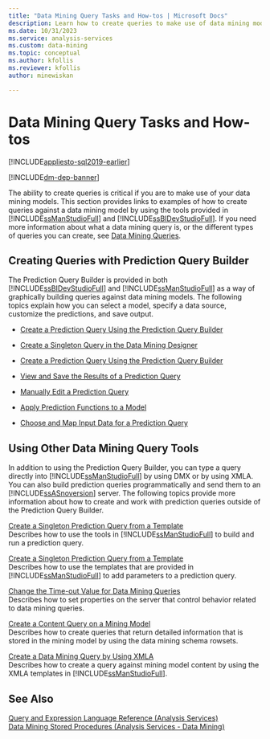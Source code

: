 ```yaml
---
title: "Data Mining Query Tasks and How-tos | Microsoft Docs"
description: Learn how to create queries to make use of data mining models by using these examples in SQL Server Management Studio and SQL Server Data Tools.
ms.date: 10/31/2023
ms.service: analysis-services
ms.custom: data-mining
ms.topic: conceptual
ms.author: kfollis
ms.reviewer: kfollis
author: minewiskan

---
```

# Data Mining Query Tasks and How-tos
[!INCLUDE[appliesto-sql2019-earlier](../includes/appliesto-sql2019-earlier.md)]

[!INCLUDE[dm-dep-banner](../includes/dm-dep-banner.md)]

  The ability to create queries is critical if you are to make use of your data mining models. This section provides links to examples of how to create queries against a data mining model by using the tools provided in [!INCLUDE[ssManStudioFull](../includes/ssmanstudiofull-md.md)] and [!INCLUDE[ssBIDevStudioFull](../includes/ssbidevstudiofull-md.md)]. If you need more information about what a data mining query is, or the different types of queries you can create, see [Data Mining Queries](../../analysis-services/data-mining/data-mining-queries.md).  
  
## Creating Queries with Prediction Query Builder  
 The Prediction Query Builder is provided in both [!INCLUDE[ssBIDevStudioFull](../includes/ssbidevstudiofull-md.md)] and [!INCLUDE[ssManStudioFull](../includes/ssmanstudiofull-md.md)] as a way of graphically building queries against data mining models. The following topics explain how you can select a model, specify a data source, customize the predictions, and save output.  
  
-   [Create a Prediction Query Using the Prediction Query Builder](../../analysis-services/data-mining/create-a-prediction-query-using-the-prediction-query-builder.md)  
  
-   [Create a Singleton Query in the Data Mining Designer](../../analysis-services/data-mining/create-a-singleton-query-in-the-data-mining-designer.md)  
  
-   [Create a Prediction Query Using the Prediction Query Builder](../../analysis-services/data-mining/create-a-prediction-query-using-the-prediction-query-builder.md)  
  
-   [View and Save the Results of a Prediction Query](../../analysis-services/data-mining/view-and-save-the-results-of-a-prediction-query.md)  
  
-   [Manually Edit a Prediction Query](../../analysis-services/data-mining/manually-edit-a-prediction-query.md)  
  
-   [Apply Prediction Functions to a Model](../../analysis-services/data-mining/apply-prediction-functions-to-a-model.md)  
  
-   [Choose and Map Input Data for a Prediction Query](../../analysis-services/data-mining/choose-and-map-input-data-for-a-prediction-query.md)  
  
## Using Other Data Mining Query Tools  
 In addition to using the Prediction Query Builder, you can type a query directly into [!INCLUDE[ssManStudioFull](../includes/ssmanstudiofull-md.md)] by using DMX or by using XMLA. You can also build prediction queries programmatically and send them to an [!INCLUDE[ssASnoversion](../includes/ssasnoversion-md.md)] server. The following topics provide more information about how to create and work with prediction queries outside of the Prediction Query Builder.  
  
 [Create a Singleton Prediction Query from a Template](../../analysis-services/data-mining/create-a-singleton-prediction-query-from-a-template.md)  
 Describes how to use the tools in [!INCLUDE[ssManStudioFull](../includes/ssmanstudiofull-md.md)] to build and run a prediction query.  
  
 [Create a Singleton Prediction Query from a Template](../../analysis-services/data-mining/create-a-singleton-prediction-query-from-a-template.md)  
 Describes how to use the templates that are provided in [!INCLUDE[ssManStudioFull](../includes/ssmanstudiofull-md.md)] to add parameters to a prediction query.  
  
 [Change the Time-out Value for Data Mining Queries](../../analysis-services/data-mining/change-the-time-out-value-for-data-mining-queries.md)  
 Describes how to set properties on the server that control behavior related to data mining queries.  
  
 [Create a Content Query on a Mining Model](../../analysis-services/data-mining/create-a-content-query-on-a-mining-model.md)  
 Describes how to create queries that return detailed information that is stored in the mining model by using the data mining schema rowsets.  
  
 [Create a Data Mining Query by Using XMLA](../../analysis-services/data-mining/create-a-data-mining-query-by-using-xmla.md)  
 Describes how to create a query against mining model content by using the XMLA templates in [!INCLUDE[ssManStudioFull](../includes/ssmanstudiofull-md.md)].  
  
## See Also  
 [Query and Expression Language Reference &#40;Analysis Services&#41;](/dax/)   
 [Data Mining Stored Procedures &#40;Analysis Services - Data Mining&#41;](../../analysis-services/data-mining/data-mining-stored-procedures-analysis-services-data-mining.md)  
  
